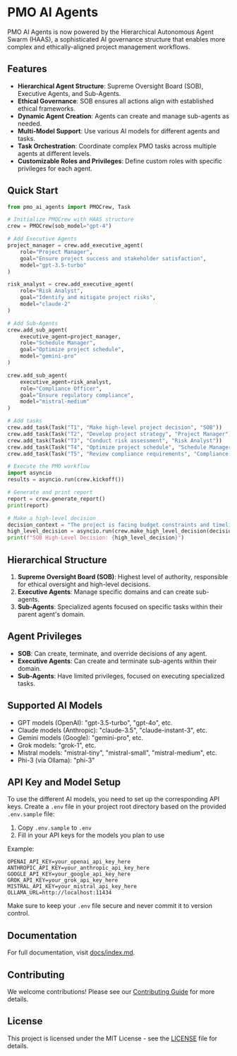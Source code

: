 # PMO AI Agents

PMO AI Agents is now powered by the Hierarchical Autonomous Agent Swarm (HAAS), a sophisticated AI governance structure that enables more complex and ethically-aligned project management workflows.

## Features

- **Hierarchical Agent Structure**: Supreme Oversight Board (SOB), Executive Agents, and Sub-Agents.
- **Ethical Governance**: SOB ensures all actions align with established ethical frameworks.
- **Dynamic Agent Creation**: Agents can create and manage sub-agents as needed.
- **Multi-Model Support**: Use various AI models for different agents and tasks.
- **Task Orchestration**: Coordinate complex PMO tasks across multiple agents at different levels.
- **Customizable Roles and Privileges**: Define custom roles with specific privileges for each agent.

## Quick Start

```python
from pmo_ai_agents import PMOCrew, Task

# Initialize PMOCrew with HAAS structure
crew = PMOCrew(sob_model="gpt-4")

# Add Executive Agents
project_manager = crew.add_executive_agent(
    role="Project Manager",
    goal="Ensure project success and stakeholder satisfaction",
    model="gpt-3.5-turbo"
)

risk_analyst = crew.add_executive_agent(
    role="Risk Analyst",
    goal="Identify and mitigate project risks",
    model="claude-2"
)

# Add Sub-Agents
crew.add_sub_agent(
    executive_agent=project_manager,
    role="Schedule Manager",
    goal="Optimize project schedule",
    model="gemini-pro"
)

crew.add_sub_agent(
    executive_agent=risk_analyst,
    role="Compliance Officer",
    goal="Ensure regulatory compliance",
    model="mistral-medium"
)

# Add tasks
crew.add_task(Task("T1", "Make high-level project decision", "SOB"))
crew.add_task(Task("T2", "Develop project strategy", "Project Manager"))
crew.add_task(Task("T3", "Conduct risk assessment", "Risk Analyst"))
crew.add_task(Task("T4", "Optimize project schedule", "Schedule Manager"))
crew.add_task(Task("T5", "Review compliance requirements", "Compliance Officer"))

# Execute the PMO workflow
import asyncio
results = asyncio.run(crew.kickoff())

# Generate and print report
report = crew.generate_report()
print(report)

# Make a high-level decision
decision_context = "The project is facing budget constraints and timeline pressure."
high_level_decision = asyncio.run(crew.make_high_level_decision(decision_context))
print(f"SOB High-Level Decision: {high_level_decision}")
```

## Hierarchical Structure

1. **Supreme Oversight Board (SOB)**: Highest level of authority, responsible for ethical oversight and high-level decisions.
2. **Executive Agents**: Manage specific domains and can create sub-agents.
3. **Sub-Agents**: Specialized agents focused on specific tasks within their parent agent's domain.

## Agent Privileges

- **SOB**: Can create, terminate, and override decisions of any agent.
- **Executive Agents**: Can create and terminate sub-agents within their domain.
- **Sub-Agents**: Have limited privileges, focused on executing specialized tasks.

## Supported AI Models

- GPT models (OpenAI): "gpt-3.5-turbo", "gpt-4o", etc.
- Claude models (Anthropic): "claude-3.5", "claude-instant-3", etc.
- Gemini models (Google): "gemini-pro", etc.
- Grok models: "grok-1", etc.
- Mistral models: "mistral-tiny", "mistral-small", "mistral-medium", etc.
- Phi-3 (via Ollama): "phi-3"

## API Key and Model Setup

To use the different AI models, you need to set up the corresponding API keys. Create a `.env` file in your project root directory based on the provided `.env.sample` file:

1. Copy `.env.sample` to `.env`
2. Fill in your API keys for the models you plan to use

Example:
```
OPENAI_API_KEY=your_openai_api_key_here
ANTHROPIC_API_KEY=your_anthropic_api_key_here
GOOGLE_API_KEY=your_google_api_key_here
GROK_API_KEY=your_grok_api_key_here
MISTRAL_API_KEY=your_mistral_api_key_here
OLLAMA_URL=http://localhost:11434
```

Make sure to keep your `.env` file secure and never commit it to version control.

## Documentation

For full documentation, visit [docs/index.md](docs/index.md).

## Contributing

We welcome contributions! Please see our [Contributing Guide](CONTRIBUTING.md) for more details.

## License

This project is licensed under the MIT License - see the [LICENSE](LICENSE) file for details.
